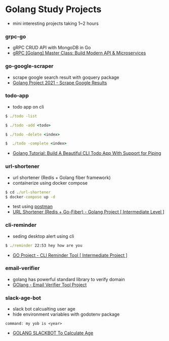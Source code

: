 # Golang Study Projects

- mini interesting projects taking 1~2 hours

### grpc-go

- gRPC CRUD API with MongoDB in Go
- [gRPC [Golang] Master Class: Build Modern API & Microservices](https://www.udemy.com/course/grpc-golang/)

### go-google-scraper

- scrape google search result with goquery package
- [Golang Project 2021 - Scrape Google Results](https://www.youtube.com/watch?v=1YPPzaApyJE&t=3s)

### todo-app

- todo app on cli

```cmd
$ ./todo -list
```

```cmd
$ ./todo -add <todo>
```

```cmd
$ ./todo -delete <index>
```

```cmd
$  ./todo -complete <index>
```

- [Golang Tutorial: Build A Beautiful CLI Todo App With Support for Piping](https://youtu.be/j1CXoOQXbco)

### url-shortener

- url shortener (Redis + Golang fiber framework)
- containerize using docker compose

```cmd
$ cd ./url-shortener
$ docker-compose up -d
```

- test using [postman](https://www.postman.com/)
- [URL Shortener (Redis + Go-Fiber) - Golang Project [ Intermediate Level ]](https://youtu.be/edCnzelVRlc)

### cli-reminder

- seding desktop alert using cli

```cmd
$ ./reminder 22:53 hey how are you
```

- [GO Project - CLI Reminder Tool [ Intermediate Project ]](https://youtu.be/HnNT6MnRlFM)

### email-verifier

- golang has powerful standard library to verify domain
- [GOlang - Email Verifier Tool Project](https://youtu.be/9E4UEsWpYvM?list=PL5dTjWUk_cPYztKD7WxVFluHvpBNM28N9)

### slack-age-bot

- slack bot calcualting user age
- hide environment variables with godotenv package

```slack
command: my yob is <year>
```

- [GOLANG SLACKBOT To Calculate Age](https://youtu.be/HnPm69i60xE?list=PL5dTjWUk_cPYztKD7WxVFluHvpBNM28N9)
